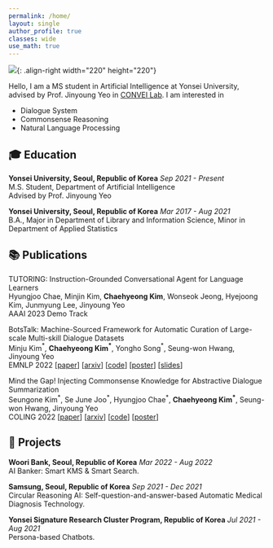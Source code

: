 ```yaml
---
permalink: /home/
layout: single
author_profile: true
classes: wide
use_math: true
---
```


![]({{site.url}}/assets/images/cv-photo.jpg){: .align-right width="220" height="220"}

Hello, I am a MS student in Artificial Intelligence at Yonsei University,  
advised by Prof. Jinyoung Yeo in [CONVEI Lab](http://convei.weebly.com). I am interested in

- Dialogue System
- Commonsense Reasoning
- Natural Language Processing

## 🎓 Education

**Yonsei University, Seoul, Republic of Korea** *Sep 2021 - Present*  
M.S. Student, Department of Artificial Intelligence  
Advised by Prof. Jinyoung Yeo

**Yonsei University, Seoul, Republic of Korea** *Mar 2017 - Aug 2021*  
B.A., Major in Department of Library and Information Science, Minor in Department of Applied Statistics

## 📚 Publications  

TUTORING: Instruction-Grounded Conversational Agent for Language Learners  
Hyungjoo Chae, Minjin Kim, **Chaehyeong Kim**, Wonseok Jeong, Hyejoong Kim, Junmyung Lee, Jinyoung Yeo  
AAAI 2023 Demo Track

BotsTalk: Machine-Sourced Framework for Automatic Curation of Large-scale Multi-skill Dialogue Datasets  
Minju Kim$^\ast$, **Chaehyeong Kim$^\ast$**, Yongho Song$^\ast$, Seung-won Hwang, Jinyoung Yeo  
EMNLP 2022 [[paper](https://aclanthology.org/2022.emnlp-main.344.pdf)] [[arxiv](https://arxiv.org/abs/2210.12687)] [[code](https://github.com/convei-lab/BotsTalk)] [[poster]({{site.url}}/assets/slides/EMNLP2022_BotsTalk_poster.pdf)] [[slides]({{site.url}}/assets/slides/EMNLP2022_BotsTalk_slides.pdf)]

Mind the Gap! Injecting Commonsense Knowledge for Abstractive Dialogue Summarization  
Seungone Kim$^\ast$, Se June Joo$^\ast$, Hyungjoo Chae$^\ast$, **Chaehyeong Kim$^\ast$**, Seung-won Hwang, Jinyoung Yeo  
COLING 2022 [[paper](https://aclanthology.org/2022.coling-1.548.pdf)] [[arxiv](https://arxiv.org/abs/2209.00930)] [[code](https://github.com/SeungoneKim/SICK_Summarization)] [[poster]({{site.url}}/assets/slides/COLING2022_SICK_poster.pdf)]

<!--
**Fine-grained Explanatory Learning for Predicting the Age-Suitability Rating of Movie Scripts**  
Chae Hyeong Kim, Gayeon Lee, Seung-won Hwang, Jinyoung Yeo  
Under review for *Proceedings of COLING 2022*.
-->

## 🎨 Projects

**Woori Bank, Seoul, Republic of Korea** *Mar 2022 - Aug 2022*  
AI Banker: Smart KMS & Smart Search.

**Samsung, Seoul, Republic of Korea** *Sep 2021 - Dec 2021*  
Circular Reasoning AI: Self-question-and-answer-based Automatic Medical Diagnosis Technology.

**Yonsei Signature Research Cluster Program, Republic of Korea** *Jul 2021 - Aug 2021*  
Persona-based Chatbots.
